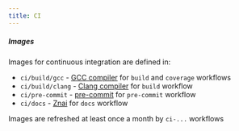 ```yaml
---
title: CI
---
```


##### Images

Images for continuous integration are defined in:

* `ci/build/gcc` - [GCC compiler](https://gcc.gnu.org/) for `build` and `coverage` workflows
* `ci/build/clang` - [Clang compiler](https://clang.llvm.org/) for `build` workflow
* `ci/pre-commit` - [pre-commit](https://pre-commit.com/) for `pre-commit` workflow
* `ci/docs` - [Znai](https://testingisdocumenting.org/znai/) for `docs` workflow

Images are refreshed at least once a month by `ci-...` workflows
